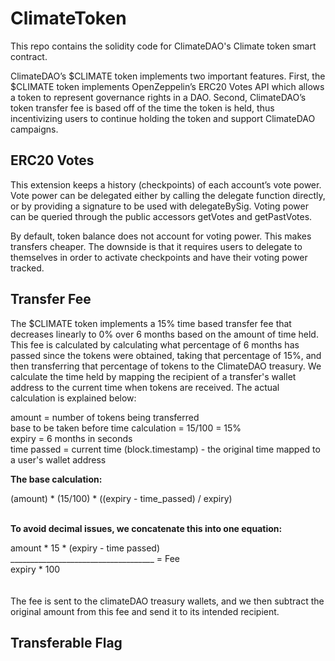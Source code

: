 # ClimateToken
This repo contains the solidity code for ClimateDAO's Climate token smart contract.

ClimateDAO’s $CLIMATE token implements two important features. First, the $CLIMATE token implements OpenZeppelin’s ERC20 Votes API which allows a token to represent governance rights in a DAO.  Second, ClimateDAO’s token transfer fee is based off of the time the token is held, thus incentivizing users to continue holding the token and support ClimateDAO campaigns.

## ERC20 Votes
This extension keeps a history (checkpoints) of each account’s vote power. Vote power can be delegated either by calling the delegate function directly, or by providing a signature to be used with delegateBySig. Voting power can be queried through the public accessors getVotes and getPastVotes.

By default, token balance does not account for voting power. This makes transfers cheaper. The downside is that it requires users to delegate to themselves in order to activate checkpoints and have their voting power tracked.

## Transfer Fee
The $CLIMATE token implements a 15% time based transfer fee that decreases linearly to 0% over 6 months based on the amount of time held. This fee is calculated by calculating what percentage of 6 months has passed since the tokens were obtained, taking that percentage of 15%, and then transferring that percentage of tokens to the ClimateDAO treasury. We calculate the time held by mapping the recipient of a transfer's wallet address to the current time when tokens are received. The actual calculation is explained below:

amount = number of tokens being transferred <br>
base to be taken before time calculation = 15/100 = 15% <br>
expiry = 6 months in seconds <br>
time passed = current time (block.timestamp) - the original time mapped to a user's wallet address <br>

**The base calculation:**

(amount) * (15/100) * ((expiry - time_passed) / expiry)
<br>
<br>

**To avoid decimal issues, we concatenate this into one equation:**

amount * 15 * (expiry - time passed) <br>
____________________________________  = Fee <br>
expiry * 100
<br>
<br>
<br>
The fee is sent to the climateDAO treasury wallets, and we then subtract the original amount from this fee and send it to its intended recipient.

## Transferable Flag



